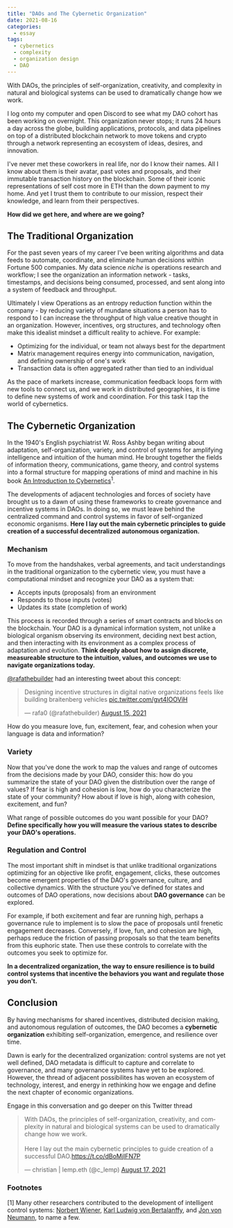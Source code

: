 ```yaml
---
title: "DAOs and The Cybernetic Organization"
date: 2021-08-16
categories:
  - essay
tags:
  - cybernetics
  - complexity
  - organization design
  - DAO
---
```


With DAOs, the principles of self-organization, creativity, and complexity in natural and biological systems can be used to dramatically change how we work.

I log onto my computer and open Discord to see what my DAO cohort has been working on overnight. This organization never stops; it runs 24 hours a day across the globe, building applications, protocols, and data pipelines on top of a distributed blockchain network to move tokens and crypto through a network representing an ecosystem of ideas, desires, and innovation. 

I've never met these coworkers in real life, nor do I know their names. All I know about them is their avatar, past votes and proposals, and their immutable transaction history on the blockchain. Some of their iconic representations of self cost more in ETH than the down payment to my home. And yet I trust them to contribute to our mission, respect their knowledge, and learn from their perspectives.

**How did we get here, and where are we going?**

## The Traditional Organization

For the past seven years of my career I've been writing algorithms and data feeds to automate, coordinate, and eliminate human decisions within Fortune 500 companies. My data science *niche* is operations research and workflow; I see the organization an information network - tasks, timestamps, and decisions being consumed, processed, and sent along into a system of feedback and throughput.

Ultimately I view Operations as an entropy reduction function within the company - by reducing variety of mundane situations a person has to respond to I can increase the throughput of high value creative thought in an organization. However, incentives, org structures, and technology often make this idealist mindset a difficult reality to achieve. For example:

* Optimizing for the individual, or team not always best for the department
* Matrix management requires energy into communication, navigation, and defining ownership of one's work
* Transaction data is often aggregated rather than tied to an individual

As the pace of markets increase, communication feedback loops form with new tools to connect us, and we work in distributed geographies, it is time to define new systems of work and coordination. For this task I tap the world of cybernetics.

## The Cybernetic Organization

In the 1940's English psychiatrist W. Ross Ashby began writing about adaptation, self-organization, variety, and control of systems for amplifying intelligence and intuition of the human mind. He brought together the fields of information theory, communications, game theory, and control systems into a formal structure for mapping operations of mind and machine in his book [An Introduction to Cybernetics](https://en.wikipedia.org/wiki/An_Introduction_to_Cybernetics)<sup>1</sup>. 

The developments of adjacent technologies and forces of society have brought us to a dawn of using these frameworks to create governance and incentive systems in DAOs. In doing so, we must leave behind the centralized command and control systems in favor of self-organized economic organisms. **Here I lay out the main cybernetic principles to guide creation of a successful decentralized autonomous organization.**

### Mechanism

To move from the handshakes, verbal agreements, and tacit understandings in the traditional organization to the cybernetic view, you must have a computational mindset and recognize your DAO as a system that:

* Accepts inputs (proposals) from an environment
* Responds to those inputs (votes)
* Updates its state (completion of work)

This process is recorded through a series of smart contracts and blocks on the blockchain. Your DAO is a dynamical information system, not unlike a biological organism observing its environment, deciding next best action, and then interacting with its environment as a complex process of adaptation and evolution. **Think deeply about how to assign discrete, measureable structure to the intuition, values, and outcomes we use to navigate organizations today.**

[@rafathebuilder](https://twitter.com/rafathebuilder) had an interesting tweet about this concept:
<blockquote class="twitter-tweet"><p lang="en" dir="ltr">Designing incentive structures in digital native organizations feels like building braitenberg vehicles <a href="https://t.co/gvt4IOOViH">pic.twitter.com/gvt4IOOViH</a></p>&mdash; rafa0 (@rafathebuilder) <a href="https://twitter.com/rafathebuilder/status/1426888751293378561?ref_src=twsrc%5Etfw">August 15, 2021</a></blockquote> <script async src="https://platform.twitter.com/widgets.js" charset="utf-8"></script>

How do you measure love, fun, excitement, fear, and cohesion when your language is data and information?

### Variety

Now that you've done the work to map the values and range of outcomes from the decisions made by your DAO, consider this: how do you summarize the state of your DAO given the distribution over the range of values? If fear is high and cohesion is low, how do you characterize the state of your community? How about if love is high, along with cohesion, excitement, and fun?

What range of possible outcomes do you want possible for your DAO? **Define specifically how you will measure the various states to describe your DAO's operations.**

### Regulation and Control

The most important shift in mindset is that unlike traditional organizations optimizing for an objective like profit, engagement, clicks, these outcomes become emergent properties of the DAO's governance, culture, and collective dynamics. With the structure you've defined for states and outcomes of DAO operations, now decisions about **DAO governance** can be explored. 

For example, if both excitement and fear are running high, perhaps a governance rule to implement is to slow the pace of proposals until frenetic engagement decreases. Conversely, if love, fun, and cohesion are high, perhaps reduce the friction of passing proposals so that the team benefits from this euphoric state. Then use these controls to correlate with the outcomes you seek to optimize for.

**In a decentralized organization, the way to ensure resilience is to build control systems that incentive the behaviors you want and regulate those you don't.**

## Conclusion

By having mechanisms for shared incentives, distributed decision making, and autonomous regulation of outcomes, the DAO becomes a **cybernetic organization** exhibiting self-organization, emergence, and resilience over time. 

Dawn is early for the decentralized organization: control systems are not yet well defined, DAO metadata is difficult to capture and correlate to governance, and many governance systems have yet to be explored. However, the thread of adjacent possibilites has woven an ecosystem of technology, interest, and energy in rethinking how we engage and define the next chapter of economic organizations.

Engage in this conversation and go deeper on this Twitter thread
<blockquote class="twitter-tweet"><p lang="en" dir="ltr">With DAOs, the principles of self-organization, creativity, and complexity in natural and biological systems can be used to dramatically change how we work.<br><br>Here I lay out the main cybernetic principles to guide creation of a successful DAO.<a href="https://t.co/dBoMjIFN7P">https://t.co/dBoMjIFN7P</a></p>&mdash; christian | lemp.eth (@c_lemp) <a href="https://twitter.com/c_lemp/status/1427615544581115904?ref_src=twsrc%5Etfw">August 17, 2021</a></blockquote> <script async src="https://platform.twitter.com/widgets.js" charset="utf-8"></script>

### Footnotes

[1] Many other researchers contributed to the development of intelligent control systems: [Norbert Wiener](https://en.wikipedia.org/wiki/Norbert_Wiener), [Karl Ludwig von Bertalanffy](https://en.wikipedia.org/wiki/Ludwig_von_Bertalanffy), and [Jon von Neumann](https://en.wikipedia.org/wiki/John_von_Neumann), to name a few.
